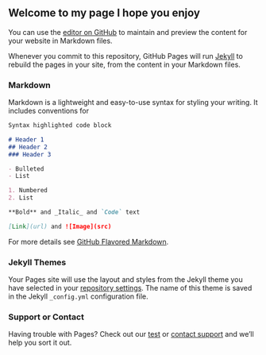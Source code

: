 ## Welcome to my page I hope you enjoy 

You can use the [editor on GitHub](https://github.com/Samderbabo/Samderbabo.GitHub.io/edit/main/README.md) to maintain and preview the content for your website in Markdown files.

Whenever you commit to this repository, GitHub Pages will run [Jekyll](https://jekyllrb.com/) to rebuild the pages in your site, from the content in your Markdown files.

### Markdown

Markdown is a lightweight and easy-to-use syntax for styling your writing. It includes conventions for

```markdown
Syntax highlighted code block

# Header 1
## Header 2
### Header 3

- Bulleted
- List

1. Numbered
2. List

**Bold** and _Italic_ and `Code` text

[Link](url) and ![Image](src)
```

For more details see [GitHub Flavored Markdown](https://guides.github.com/features/mastering-markdown/).

### Jekyll Themes

Your Pages site will use the layout and styles from the Jekyll theme you have selected in your [repository settings](https://github.com/Samderbabo/Samderbabo.GitHub.io/settings). The name of this theme is saved in the Jekyll `_config.yml` configuration file.

### Support or Contact

Having trouble with Pages? Check out our [test](https://www.rockstargames.com/de/games/V) or [contact support](https://support.github.com/contact) and we’ll help you sort it out.

